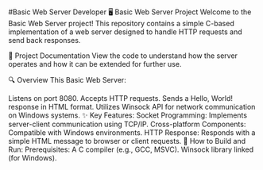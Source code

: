 #Basic Web Server Developer 
🖥️ Basic Web Server Project
Welcome to the Basic Web Server project! This repository contains a simple C-based implementation of a web server designed to handle HTTP requests and send back responses.

📄 Project Documentation
View the code to understand how the server operates and how it can be extended for further use.

🔍 Overview
This Basic Web Server:

Listens on port 8080.
Accepts HTTP requests.
Sends a Hello, World! response in HTML format.
Utilizes Winsock API for network communication on Windows systems.
✨ Key Features:
Socket Programming:
Implements server-client communication using TCP/IP.
Cross-platform Components:
Compatible with Windows environments.
HTTP Response:
Responds with a simple HTML message to browser or client requests.
🚀 How to Build and Run:
Prerequisites:
A C compiler (e.g., GCC, MSVC).
Winsock library linked (for Windows).
